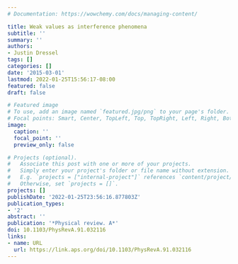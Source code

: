 ```yaml
---
# Documentation: https://wowchemy.com/docs/managing-content/

title: Weak values as interference phenomena
subtitle: ''
summary: ''
authors:
- Justin Dressel
tags: []
categories: []
date: '2015-03-01'
lastmod: 2022-01-25T15:56:17-08:00
featured: false
draft: false

# Featured image
# To use, add an image named `featured.jpg/png` to your page's folder.
# Focal points: Smart, Center, TopLeft, Top, TopRight, Left, Right, BottomLeft, Bottom, BottomRight.
image:
  caption: ''
  focal_point: ''
  preview_only: false

# Projects (optional).
#   Associate this post with one or more of your projects.
#   Simply enter your project's folder or file name without extension.
#   E.g. `projects = ["internal-project"]` references `content/project/deep-learning/index.md`.
#   Otherwise, set `projects = []`.
projects: []
publishDate: '2022-01-25T23:56:16.877803Z'
publication_types:
- '2'
abstract: ''
publication: '*Physical review. A*'
doi: 10.1103/PhysRevA.91.032116
links:
- name: URL
  url: https://link.aps.org/doi/10.1103/PhysRevA.91.032116
---
```

